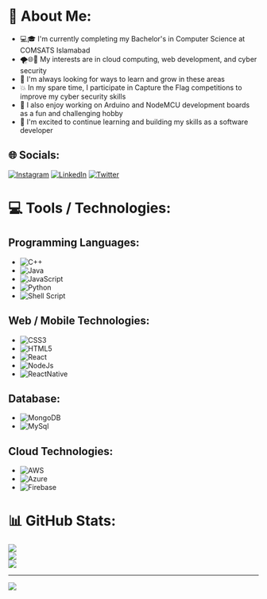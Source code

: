 # 💫 About Me:
- 💻🎓 I'm currently completing my Bachelor's in Computer Science at COMSATS Islamabad
- 🌪️🌐🔐 My interests are in cloud computing, web development, and cyber security
- 💪 I'm always looking for ways to learn and grow in these areas
- 💥 In my spare time, I participate in Capture the Flag competitions to improve my cyber security skills
- 🤖 I also enjoy working on Arduino and NodeMCU development boards as a fun and challenging hobby
- 🚀 I'm excited to continue learning and building my skills as a software developer

## 🌐 Socials:
[![Instagram](https://img.shields.io/badge/Instagram-%23E4405F.svg?logo=Instagram&logoColor=white)](https://instagram.com/abdullah_shafique_1337) [![LinkedIn](https://img.shields.io/badge/LinkedIn-%230077B5.svg?logo=linkedin&logoColor=white)](https://linkedin.com/in/abdullah-shafique-7385b2230) [![Twitter](https://img.shields.io/badge/Twitter-%231DA1F2.svg?logo=Twitter&logoColor=white)](https://twitter.com/0xabdullah1337) 

# 💻 Tools / Technologies:
## Programming Languages:
- ![C++](https://img.shields.io/badge/c++-%2300599C.svg?style=for-the-badge&logo=c%2B%2B&logoColor=white)
- ![Java](https://img.shields.io/badge/java-%23ED8B00.svg?style=for-the-badge&logo=java&logoColor=white)
- ![JavaScript](https://img.shields.io/badge/javascript-%23323330.svg?style=for-the-badge&logo=javascript&logoColor=%23F7DF1E)
- ![Python](https://img.shields.io/badge/python-3670A0?style=for-the-badge&logo=python&logoColor=ffdd54)
- ![Shell Script](https://img.shields.io/badge/shell_script-%23121011.svg?style=for-the-badge&logo=gnu-bash&logoColor=white)

## Web / Mobile Technologies:
- ![CSS3](https://img.shields.io/badge/css3-%231572B6.svg?style=for-the-badge&logo=css3&logoColor=white)
- ![HTML5](https://img.shields.io/badge/html5-%23E34F26.svg?style=for-the-badge&logo=html5&logoColor=white)
- ![React](https://img.shields.io/badge/react-%2320232a.svg?style=for-the-badge&logo=react&logoColor=%2361DAFB)
- ![NodeJs](https://img.shields.io/badge/node.js-6DA55F?style=for-the-badge&logo=node.js&logoColor=white)
- ![ReactNative](https://img.shields.io/badge/react_native-%2320232a.svg?style=for-the-badge&logo=react&logoColor=%2361DAFB)

## Database:
- ![MongoDB](https://img.shields.io/badge/MongoDB-%234ea94b.svg?style=for-the-badge&logo=mongodb&logoColor=white)
- ![MySql](https://img.shields.io/badge/mysql-%2300f.svg?style=for-the-badge&logo=mysql&logoColor=white)

## Cloud Technologies:
- ![AWS](https://img.shields.io/badge/AWS-%23FF9900.svg?style=for-the-badge&logo=amazon-aws&logoColor=white)
- ![Azure](https://img.shields.io/badge/azure-%230072C6.svg?style=for-the-badge&logo=azure-devops&logoColor=white)
- ![Firebase](https://img.shields.io/badge/firebase-%23039BE5.svg?style=for-the-badge&logo=firebase)

# 📊 GitHub Stats:
![](https://github-readme-stats.vercel.app/api?username=abdullahrecon999&theme=vue-dark&hide_border=false&include_all_commits=true&count_private=true)<br/>
![](https://github-readme-streak-stats.herokuapp.com/?user=abdullahrecon999&theme=vue-dark&hide_border=false)<br/>
![](https://github-readme-stats.vercel.app/api/top-langs/?username=abdullahrecon999&theme=vue-dark&hide_border=false&include_all_commits=true&count_private=true&layout=compact)

---
[![](https://visitcount.itsvg.in/api?id=abdullahrecon999&icon=2&color=0)](https://visitcount.itsvg.in)
